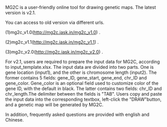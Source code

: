 MG2C is a user-friendly online tool for drawing genetic maps. The latest version is v2.1. 

You can access to old version via different urls.

(1)mg2c_v1.0(http://mg2c.iask.in/mg2c_v1.0) .

(2)mg2c_v1.1(http://mg2c.iask.in/mg2c_v1.1) .

(3)mg2c_v2.0(http://mg2c.iask.in/mg2c_v2.0) .
  
For v2.1, users are required to prepare the input data for MG2C, according to 
input_template.xlsx. The input data are divided into two parts. One is gene location (input1),
and the other is chromosome length (input2). The former contains 5 fields: gene_ID, 
gene_start, gene_end, chr_ID and gene_color. Gene_color is an optional field used to customize 
color of the gene ID, with the default in black. The latter contains two fields: chr_ID and
chr_length.The delimiter between the fields is "TAB". Users copy and paste the input data into
the corresponding textbox, left-click the "DRAW"button, and a genetic map will be generated by MG2C. 

In addition,  frequently asked questions are provided with english  and Chinese.
